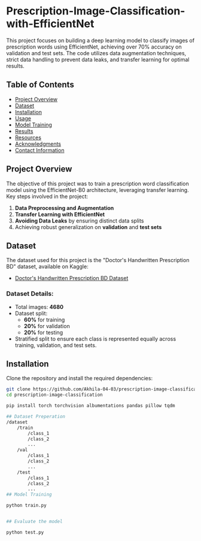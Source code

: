 # Prescription-Image-Classification-with-EfficientNet

This project focuses on building a deep learning model to classify images of prescription words using EfficientNet, achieving over 70% accuracy on validation and test sets. The code utilizes data augmentation techniques, strict data handling to prevent data leaks, and transfer learning for optimal results.

## Table of Contents

- [Project Overview](#project-overview)
- [Dataset](#dataset)
- [Installation](#installation)
- [Usage](#usage)
- [Model Training](#model-training)
- [Results](#results)
- [Resources](#resources)
- [Acknowledgments](#acknowledgments)
- [Contact Information](#contact-information)

## Project Overview

The objective of this project was to train a prescription word classification model using the EfficientNet-B0 architecture, leveraging transfer learning. Key steps involved in the project:

1. **Data Preprocessing and Augmentation**
2. **Transfer Learning with EfficientNet**
3. **Avoiding Data Leaks** by ensuring distinct data splits
4. Achieving robust generalization on **validation** and **test sets**

## Dataset

The dataset used for this project is the "Doctor's Handwritten Prescription BD" dataset, available on Kaggle:

- [Doctor's Handwritten Prescription BD Dataset](https://www.kaggle.com/datasets/mamun1113/doctors-handwritten-prescription-bd-dataset/data)

### Dataset Details:

- Total images: **4680**
- Dataset split:
  - **60%** for training
  - **20%** for validation
  - **20%** for testing
- Stratified split to ensure each class is represented equally across training, validation, and test sets.

## Installation

Clone the repository and install the required dependencies:

```bash
git clone https://github.com/Akhila-04-03/prescription-image-classification.git
cd prescription-image-classification

pip install torch torchvision albumentations pandas pillow tqdm

## Dataset Preperation
/dataset
    /train
        /class_1
        /class_2
        ...
    /val
        /class_1
        /class_2
        ...
    /test
        /class_1
        /class_2
        ...
## Model Training

python train.py


## Evaluate the model

python test.py

